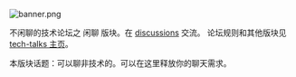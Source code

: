 ![banner.png](https://media.githubusercontent.com/media/adoyle-h/_imgs/master/github/tech-talks/banner.png)

不闲聊的技术论坛之 闲聊 版块。在 [discussions][] 交流。
论坛规则和其他版块见 [tech-talks 主页](https://github.com/just-talks/tech-talks)。

本版块话题：可以聊非技术的。可以在这里释放你的聊天需求。

[discussions]: https://github.com/just-talks/chat/discussions
